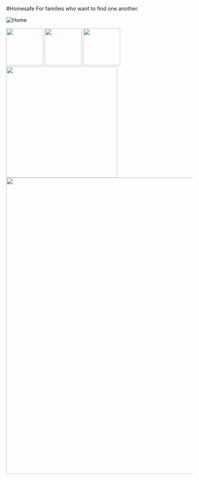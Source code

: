 #Homesafe
For families who want to find one another.

![Home](http://i.imgur.com/W5D4iZM.png)

<img src="http://i.imgur.com/Im0CJEX.png" width="100">
<img src="http://i.imgur.com/e4A4nCl.png" width="100">
<img src="http://i.imgur.com/0KCQhpM.png" width="100">

<img src="http://i.imgur.com/kb6geb5.gif" width="300">

<img src="http://i.imgur.com/gwhgEQj.jpg" width = "800">

